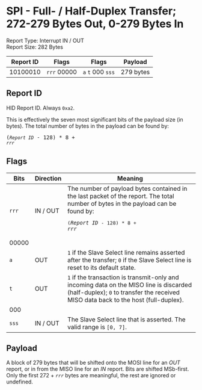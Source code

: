 
# SPI - Full- / Half-Duplex Transfer; 272-279 Bytes Out, 0-279 Bytes In
Report Type: Interrupt IN / OUT<br />
Report Size: 282 Bytes

| Report ID | Flags | Flags | Payload |
|-----------|-------|-------|---------|
| 10100010 | `rrr`&nbsp;00000 | `a`&nbsp;`t`&nbsp;000&nbsp;`sss` | 279 bytes |

## Report ID
HID Report ID.  Always `0xa2`.

This is effectively the seven most significant bits of the payload size (in bytes).  The total number of bytes in the payload can be found by: <pre>(*`Report ID`* - 128) * 8 + *`rrr`*</pre>

## Flags
| Bits  | Direction | Meaning |
|-------|-----------|---------|
| `rrr` | IN / OUT  | The number of payload bytes contained in the last packet of the report.  The total number of bytes in the payload can be found by: <pre>(*`Report ID`* - 128) * 8 + *`rrr`*</pre> |
| 00000 |          |                                                                       |
| `a`   | OUT      | `1` if the Slave Select line remains asserted after the transfer; `0` if the Slave Select line is reset to its default state. |
| `t`   | OUT      | `1` if the transaction is transmit-only and incoming data on the MISO line is discarded (half-duplex); `0` to transfer the received MISO data back to the host (full-duplex). |
| 000   |          |                                                                       |
| `sss` | IN / OUT | The Slave Select line that is asserted.  The valid range is `[0, 7]`. |

## Payload
A block of 279 bytes that will be shifted onto the MOSI line for an *OUT* report, or in from the MISO line for an *IN* report.  Bits are shifted MSb-first.  Only the first 272 + *`rrr`* bytes are meaningful, the rest are ignored or undefined.
